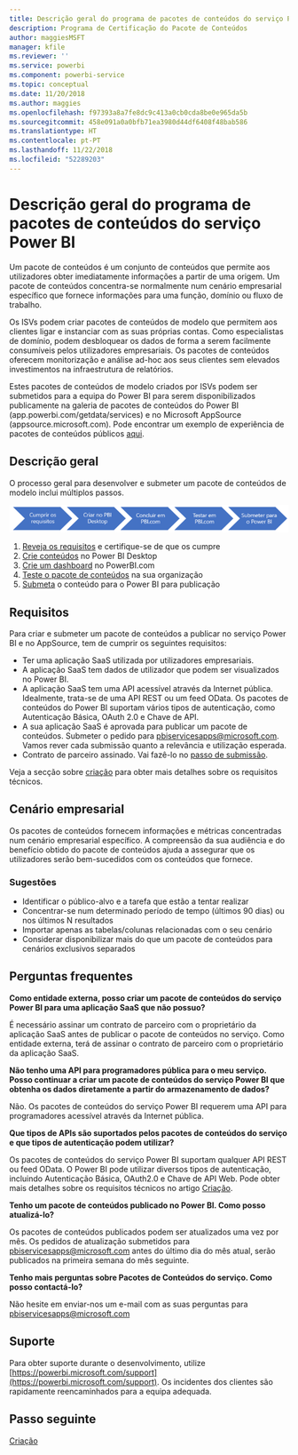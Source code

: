 ```yaml
---
title: Descrição geral do programa de pacotes de conteúdos do serviço Power BI
description: Programa de Certificação do Pacote de Conteúdos
author: maggiesMSFT
manager: kfile
ms.reviewer: ''
ms.service: powerbi
ms.component: powerbi-service
ms.topic: conceptual
ms.date: 11/20/2018
ms.author: maggies
ms.openlocfilehash: f97393a8a7fe8dc9c413a0cb0cda8be0e965da5b
ms.sourcegitcommit: 458e091a0a0bfb71ea3980d44df6408f48bab586
ms.translationtype: HT
ms.contentlocale: pt-PT
ms.lasthandoff: 11/22/2018
ms.locfileid: "52289203"
---
```

# <a name="overview-of-the-power-bi-service-content-pack-program"></a>Descrição geral do programa de pacotes de conteúdos do serviço Power BI
Um pacote de conteúdos é um conjunto de conteúdos que permite aos utilizadores obter imediatamente informações a partir de uma origem. Um pacote de conteúdos concentra-se normalmente num cenário empresarial específico que fornece informações para uma função, domínio ou fluxo de trabalho.

Os ISVs podem criar pacotes de conteúdos de modelo que permitem aos clientes ligar e instanciar com as suas próprias contas. Como especialistas de domínio, podem desbloquear os dados de forma a serem facilmente consumíveis pelos utilizadores empresariais. Os pacotes de conteúdos oferecem monitorização e análise ad-hoc aos seus clientes sem elevados investimentos na infraestrutura de relatórios.

Estes pacotes de conteúdos de modelo criados por ISVs podem ser submetidos para a equipa do Power BI para serem disponibilizados publicamente na galeria de pacotes de conteúdos do Power BI (app.powerbi.com/getdata/services) e no Microsoft AppSource (appsource.microsoft.com). Pode encontrar um exemplo de experiência de pacotes de conteúdos públicos [aqui](template-content-pack-experience.md).

## <a name="overview"></a>Descrição geral
O processo geral para desenvolver e submeter um pacote de conteúdos de modelo inclui múltiplos passos.

 ![Processo](media/service-content-pack-overview/developer-content-pack-overview.png)

1. [Reveja os requisitos](#requirements) e certifique-se de que os cumpre
2. [Crie conteúdos](template-content-pack-authoring.md#queries) no Power BI Desktop
3. [Crie um dashboard](template-content-pack-authoring.md#dashboard) no PowerBI.com
4. [Teste o pacote de conteúdos](template-content-pack-testing.md) na sua organização
5. [Submeta](template-content-pack-testing.md#submission) o conteúdo para o Power BI para publicação

<a name="requirements"></a>

## <a name="requirements"></a>Requisitos
Para criar e submeter um pacote de conteúdos a publicar no serviço Power BI e no AppSource, tem de cumprir os seguintes requisitos:

* Ter uma aplicação SaaS utilizada por utilizadores empresariais.
* A aplicação SaaS tem dados de utilizador que podem ser visualizados no Power BI.
* A aplicação SaaS tem uma API acessível através da Internet pública. Idealmente, trata-se de uma API REST ou um feed OData. Os pacotes de conteúdos do Power BI suportam vários tipos de autenticação, como Autenticação Básica, OAuth 2.0 e Chave de API. 
* A sua aplicação SaaS é aprovada para publicar um pacote de conteúdos. Submeter o pedido para pbiservicesapps@microsoft.com. Vamos rever cada submissão quanto a relevância e utilização esperada. 
* Contrato de parceiro assinado. Vai fazê-lo no [passo de submissão](template-content-pack-testing.md#submission).

Veja a secção sobre [criação](template-content-pack-authoring.md) para obter mais detalhes sobre os requisitos técnicos.

## <a name="business-scenario"></a>Cenário empresarial
Os pacotes de conteúdos fornecem informações e métricas concentradas num cenário empresarial específico. A compreensão da sua audiência e do benefício obtido do pacote de conteúdos ajuda a assegurar que os utilizadores serão bem-sucedidos com os conteúdos que fornece.

### <a name="tips"></a>Sugestões
* Identificar o público-alvo e a tarefa que estão a tentar realizar  
* Concentrar-se num determinado período de tempo (últimos 90 dias) ou nos últimos N resultados  
* Importar apenas as tabelas/colunas relacionadas com o seu cenário  
* Considerar disponibilizar mais do que um pacote de conteúdos para cenários exclusivos separados  

## <a name="frequently-asked-questions"></a>Perguntas frequentes
**Como entidade externa, posso criar um pacote de conteúdos do serviço Power BI para uma aplicação SaaS que não possuo?**

É necessário assinar um contrato de parceiro com o proprietário da aplicação SaaS antes de publicar o pacote de conteúdos no serviço. Como entidade externa, terá de assinar o contrato de parceiro com o proprietário da aplicação SaaS.

**Não tenho uma API para programadores pública para o meu serviço. Posso continuar a criar um pacote de conteúdos do serviço Power BI que obtenha os dados diretamente a partir do armazenamento de dados?**

Não. Os pacotes de conteúdos do serviço Power BI requerem uma API para programadores acessível através da Internet pública.

**Que tipos de APIs são suportados pelos pacotes de conteúdos do serviço e que tipos de autenticação podem utilizar?**

Os pacotes de conteúdos do serviço Power BI suportam qualquer API REST ou feed OData. O Power BI pode utilizar diversos tipos de autenticação, incluindo Autenticação Básica, OAuth2.0 e Chave de API Web. Pode obter mais detalhes sobre os requisitos técnicos no artigo [Criação](template-content-pack-authoring.md#dashboard).

**Tenho um pacote de conteúdos publicado no Power BI. Como posso atualizá-lo?**

Os pacotes de conteúdos publicados podem ser atualizados uma vez por mês. Os pedidos de atualização submetidos para [pbiservicesapps@microsoft.com](mailto:pbiservicesapps@microsoft.com) antes do último dia do mês atual, serão publicados na primeira semana do mês seguinte.

**Tenho mais perguntas sobre Pacotes de Conteúdos do serviço. Como posso contactá-lo?**

Não hesite em enviar-nos um e-mail com as suas perguntas para [pbiservicesapps@microsoft.com](mailto:pbiservicesapps@microsoft.com)

## <a name="support"></a>Suporte
Para obter suporte durante o desenvolvimento, utilize [https://powerbi.microsoft.com/support](https://powerbi.microsoft.com/support). Os incidentes dos clientes são rapidamente reencaminhados para a equipa adequada.

## <a name="next-step"></a>Passo seguinte
[Criação](template-content-pack-authoring.md)